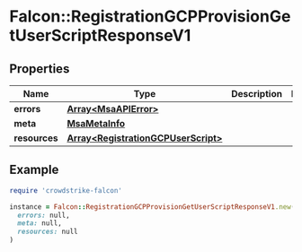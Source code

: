 # Falcon::RegistrationGCPProvisionGetUserScriptResponseV1

## Properties

| Name | Type | Description | Notes |
| ---- | ---- | ----------- | ----- |
| **errors** | [**Array&lt;MsaAPIError&gt;**](MsaAPIError.md) |  |  |
| **meta** | [**MsaMetaInfo**](MsaMetaInfo.md) |  |  |
| **resources** | [**Array&lt;RegistrationGCPUserScript&gt;**](RegistrationGCPUserScript.md) |  |  |

## Example

```ruby
require 'crowdstrike-falcon'

instance = Falcon::RegistrationGCPProvisionGetUserScriptResponseV1.new(
  errors: null,
  meta: null,
  resources: null
)
```

